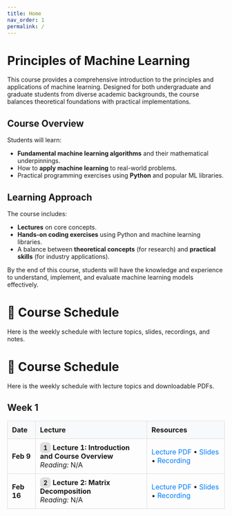 ```yaml
---
title: Home
nav_order: 1
permalink: /
---
```


# Principles of Machine Learning

This course provides a comprehensive introduction to the principles and applications of machine learning. Designed for both undergraduate and graduate students from diverse academic backgrounds, the course balances theoretical foundations with practical implementations.

## Course Overview

Students will learn:
- **Fundamental machine learning algorithms** and their mathematical underpinnings.
- How to **apply machine learning** to real-world problems.
- Practical programming exercises using **Python** and popular ML libraries.

## Learning Approach

The course includes:
- **Lectures** on core concepts.
- **Hands-on coding exercises** using Python and machine learning libraries.
- A balance between **theoretical concepts** (for research) and **practical skills** (for industry applications).

By the end of this course, students will have the knowledge and experience to understand, implement, and evaluate machine learning models effectively.





# 📅 Course Schedule

Here is the weekly schedule with lecture topics, slides, recordings, and notes.

<style>
.schedule-table {
  width: 100%;
  border-collapse: collapse;
}

.schedule-table th, .schedule-table td {
  padding: 10px;
  border: 1px solid #ddd;
}

.schedule-table th {
  background-color: #f8f9fa;
  text-align: left;
}

.schedule-table .badge {
  background-color: #e0e0e0;
  border-radius: 8px;
  padding: 4px 8px;
  font-size: 14px;
  font-weight: bold;
}

.schedule-table .survey-badge {
  background-color: #28a745;
  color: white;
  padding: 4px 8px;
  border-radius: 4px;
  font-size: 12px;
  font-weight: bold;
  text-transform: uppercase;
}

.schedule-table a {
  color: #007bff;
  text-decoration: none;
}
</style>
# 📅 Course Schedule

Here is the weekly schedule with lecture topics and downloadable PDFs.

## Week 1

<table class="schedule-table">
  <tr>
    <th>Date</th>
    <th>Lecture</th>
    <th>Resources</th>
  </tr>
  <tr>
    <td><strong>Feb 9</strong></td>
    <td><span class="badge">1</span> <strong>Lecture 1: Introduction and Course Overview</strong> <br><em>Reading:</em> N/A</td>
    <td><a href="./lectures/Lecture_1_Introduction_and_Course_Overview.pdf" target="_blank">Lecture PDF</a> • <a href="#">Slides</a> • <a href="#">Recording</a></td>
  </tr>
  <tr>
    <td><strong>Feb 16</strong></td>
    <td><span class="badge">2</span> <strong>Lecture 2: Matrix Decomposition</strong> <br><em>Reading:</em> N/A</td>
    <td><a href="./lectures/Lecture_2_Matrix_Decomposition.pdf" target="_blank">Lecture PDF</a> • <a href="#">Slides</a> • <a href="#">Recording</a></td>
  </tr>

</table>

